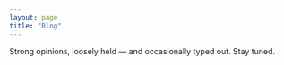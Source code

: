 ```yaml
---
layout: page
title: "Blog"
---
```


Strong opinions, loosely held — and occasionally typed out. Stay tuned. 